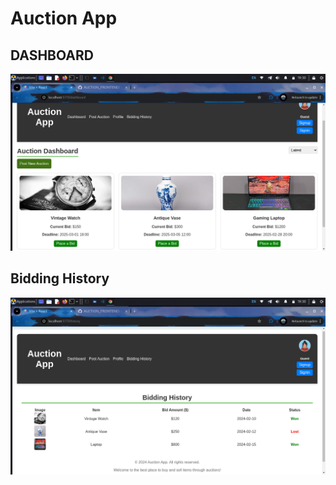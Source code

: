 # Auction App

## DASHBOARD
![Image Description](Dashboard.png)

## Bidding History
![Image Description](history.png)


